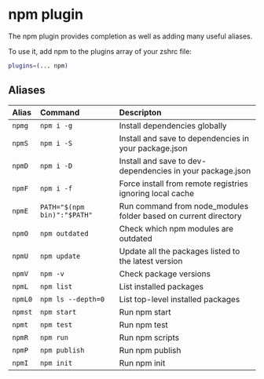 # npm plugin

The npm plugin provides completion as well as adding many useful aliases.

To use it, add npm to the plugins array of your zshrc file:

```zsh
plugins=(... npm)
```

## Aliases

| Alias   | Command                      | Descripton                                                      |
|:------  |:-----------------------------|:----------------------------------------------------------------|
| `npmg`  | `npm i -g`                   | Install dependencies globally                                   |
| `npmS`  | `npm i -S`                   | Install and save to dependencies in your package.json           |
| `npmD`  | `npm i -D`                   | Install and save to dev-dependencies in your package.json       |
| `npmF`  | `npm i -f`                   | Force install from remote registries ignoring local cache       |
| `npmE`  | `PATH="$(npm bin)":"$PATH"`  | Run command from node_modules folder based on current directory |
| `npmO`  | `npm outdated`               | Check which npm modules are outdated                            |
| `npmU`  | `npm update`                 | Update all the packages listed to the latest version            |
| `npmV`  | `npm -v`                     | Check package versions                                          |
| `npmL`  | `npm list`                   | List installed packages                                         |
| `npmL0` | `npm ls --depth=0`           | List top-level installed packages                               |
| `npmst` | `npm start`                  | Run npm start                                                   |
| `npmt`  | `npm test`                   | Run npm test                                                    |
| `npmR`  | `npm run`                    | Run npm scripts                                                 |
| `npmP`  | `npm publish`                | Run npm publish                                                 |
| `npmI`  | `npm init`                   | Run npm init                                                    |
